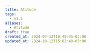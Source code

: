 ```yaml
---
title: Atitude
tags:
  - v1.1
aliases:
  - Atitude
draft: true
created_at: 2024-07-12T19:49:45-03:00
updated_at: 2024-10-12T15:02:48-03:00
---
```

